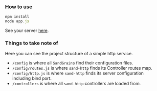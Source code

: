 ### How to use
```Node.js
npm install
node app.js
```
See your server [here](http://localhost:9999).

### Things to take note of
Here you can see the project structure of a simple http service.

* `/config` is where all `SandGrain`s find their configuration files.
* `/config/routes.js` is where `sand-http` finds its Controller routes map.
* `/config/http.js` is where `sand-http` finds its server configuration including bind port.
* `/controllers` is where all `sand-http` controllers are loaded from.
